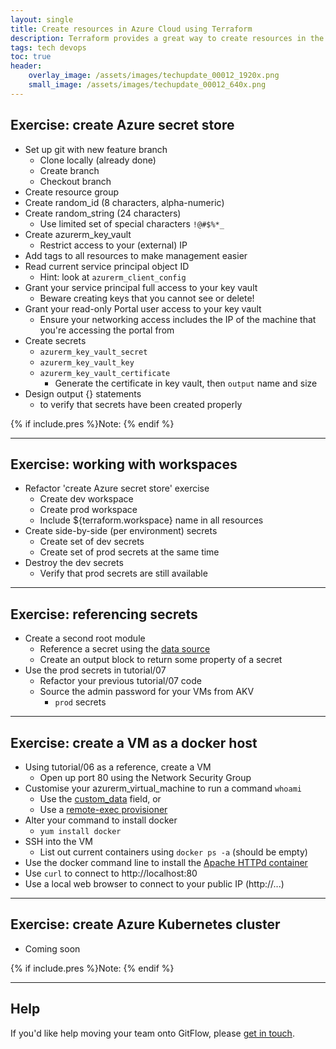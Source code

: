 ```yaml
---
layout: single
title: Create resources in Azure Cloud using Terraform
description: Terraform provides a great way to create resources in the cloud using infrastructure-as-code.  Just ensure you grant yourself permission to delete the things you create!
tags: tech devops
toc: true
header:
    overlay_image: /assets/images/techupdate_00012_1920x.png
    small_image: /assets/images/techupdate_00012_640x.png
---
```


## Exercise: create Azure secret store
* Set up git with new feature branch
    * Clone locally (already done)
    * Create branch
    * Checkout branch
* Create resource group
* Create random_id (8 characters, alpha-numeric)
* Create random_string (24 characters)
    * Use limited set of special characters `!@#$%*_`
* Create azurerm_key_vault
    * Restrict access to your (external) IP
* Add tags to all resources to make management easier
* Read current service principal object ID
    * Hint: look at `azurerm_client_config`
* Grant your service principal full access to your key vault
    * Beware creating keys that you cannot see or delete!
* Grant your read-only Portal user access to your key vault
    * Ensure your networking access includes the IP of the machine that you're accessing the portal from
* Create secrets
    * `azurerm_key_vault_secret`
    * `azurerm_key_vault_key`
    * `azurerm_key_vault_certificate`
        * Generate the certificate in key vault, then `output` name and size
* Design output {} statements
    * to verify that secrets have been created properly

{% if include.pres %}Note: {% endif %}

---

## Exercise: working with workspaces
* Refactor 'create Azure secret store' exercise
    * Create dev workspace
    * Create prod workspace
    * Include ${terraform.workspace} name in all resources
* Create side-by-side (per environment) secrets
    * Create set of dev secrets
    * Create set of prod secrets at the same time
* Destroy the dev secrets
    * Verify that prod secrets are still available

---

## Exercise: referencing secrets
* Create a second root module
    * Reference a secret using the [data source](https://www.terraform.io/docs/providers/azurerm/d/key_vault_secret.html)
    * Create an output block to return some property of a secret
* Use the prod secrets in tutorial/07
    * Refactor your previous tutorial/07 code
    * Source the admin password for your VMs from AKV
        * `prod` secrets

---

## Exercise: create a VM as a docker host
* Using tutorial/06 as a reference, create a VM
    * Open up port 80 using the Network Security Group
* Customise your azurerm_virtual_machine to run a command `whoami`
    * Use the [custom_data](https://www.terraform.io/docs/providers/azurerm/r/virtual_machine.html#custom_data) field, or
    * Use a [remote-exec provisioner](https://www.terraform.io/docs/provisioners/remote-exec.html)
* Alter your command to install docker
    * `yum install docker`
* SSH into the VM
    * List out current containers using `docker ps -a` (should be empty)
* Use the docker command line to install the [Apache HTTPd container](https://hub.docker.com/_/httpd)
* Use `curl` to connect to http://localhost:80
* Use a local web browser to connect to your public IP (http://...)

---

## Exercise: create Azure Kubernetes cluster
* Coming soon

{% if include.pres %}Note: {% endif %}

---

## Help
If you'd like help moving your team onto GitFlow, please [get in touch](/contact).
